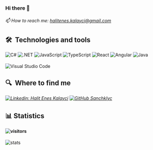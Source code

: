### Hi there 👋
###### 📫 How to reach me: halitenes.kalayci@gmail.com

## 🛠  Technologies and tools
![C#](https://img.shields.io/badge/C%23-black?&style=flat-square&logo=c-sharp&logoColor=white)
![.NET](https://img.shields.io/badge/.NET-black?&style=flat-square&logo=.net&logoColor=white)
![JavaScript](https://img.shields.io/badge/-JavaScript-black?style=flat-square&logo=javascript&logoColor=white)
![TypeScript](https://img.shields.io/badge/-TypeScript-black?style=flat-square&logo=TypeScript&logoColor=white)
![React](https://img.shields.io/badge/-React.js-black?style=flat-square&logo=react&logoColor=white)
![Angular](https://img.shields.io/badge/-Angular-black?style=flat-square&logo=angular&logoColor=white)
![Java](https://img.shields.io/badge/-Java-black?style=flat-square&logo=java&logoColor=white)
#### 
![Visual Studio Code](https://img.shields.io/badge/Visual%sStudio%sCode-black?&style=for-the-badge&logo=visual-studio-code&logoColor=white)
## 🔍  Where to find me
###### [![Linkedin: Halit Enes Kalayci](https://img.shields.io/badge/-LinkedIn-blue?style=flat-square&logo=Linkedin&logoColor=white&link=https://www.linkedin.com/in/halit-enes-kalayc%C4%B1-7a19a7189//)](https://www.linkedin.com/in/halit-enes-kalayc%C4%B1-7a19a7189/) [![GitHub Sanchklyc](https://img.shields.io/github/followers/sanchklyc?label=follow&style=social)](https://github.com/Sanchklyc) 

## 📊 Statistics
#### ![visitors](https://visitor-badge.laobi.icu/badge?page_id=sanchklyc)
![stats](https://github-readme-stats.vercel.app/api?username=sanchklyc&&show_icons=true&title_color=ffffff&icon_color=bb2acf&text_color=daf7dc&bg_color=151515)
<!--
**Sanchklyc/Sanchklyc** is a ✨ _special_ ✨ repository because its `README.md` (this file) appears on your GitHub profile.

Here are some ideas to get you started:

- 🔭 I’m currently working on ...
- 🌱 I’m currently learning ...
- 👯 I’m looking to collaborate on ...
- 🤔 I’m looking for help with ...
- 💬 Ask me about ...
- 😄 Pronouns: ...
- ⚡ Fun fact: ...
-->
